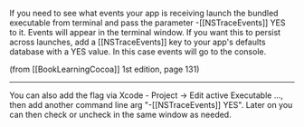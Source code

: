 

If you need to see what events your app is receiving launch the bundled executable from terminal and pass the parameter -[[NSTraceEvents]] YES to it. Events will appear in the terminal window. If you want this to persist across launches, add a [[NSTraceEvents]] key to your app's defaults database with a YES value. In this case events will go to the console.

(from [[BookLearningCocoa]] 1st edition, page 131)

----
You can also add the flag via Xcode - Project -> Edit active Executable ..., then add another command line arg "-[[NSTraceEvents]] YES". Later on you can then check or uncheck in the same window as needed.